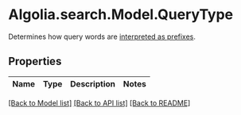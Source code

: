 # Algolia.search.Model.QueryType
Determines how query words are [interpreted as prefixes](https://www.algolia.com/doc/guides/managing-results/optimize-search-results/override-search-engine-defaults/in-depth/prefix-searching/).

## Properties

Name | Type | Description | Notes
------------ | ------------- | ------------- | -------------

[[Back to Model list]](../README.md#documentation-for-models) [[Back to API list]](../README.md#documentation-for-api-endpoints) [[Back to README]](../README.md)

